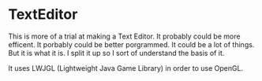 # TextEditor

This is more of a trial at making a Text Editor. It probably could be more efficent. It porbably could be better porgrammed. It could be a lot of things. But it is what it is. I split it up so I sort of understand the basis of it.

It uses LWJGL (Lightweight Java Game Library) in order to use OpenGL.
